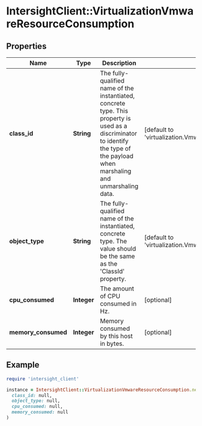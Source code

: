 # IntersightClient::VirtualizationVmwareResourceConsumption

## Properties

| Name | Type | Description | Notes |
| ---- | ---- | ----------- | ----- |
| **class_id** | **String** | The fully-qualified name of the instantiated, concrete type. This property is used as a discriminator to identify the type of the payload when marshaling and unmarshaling data. | [default to &#39;virtualization.VmwareResourceConsumption&#39;] |
| **object_type** | **String** | The fully-qualified name of the instantiated, concrete type. The value should be the same as the &#39;ClassId&#39; property. | [default to &#39;virtualization.VmwareResourceConsumption&#39;] |
| **cpu_consumed** | **Integer** | The amount of CPU consumed in Hz. | [optional] |
| **memory_consumed** | **Integer** | Memory consumed by this host in bytes. | [optional] |

## Example

```ruby
require 'intersight_client'

instance = IntersightClient::VirtualizationVmwareResourceConsumption.new(
  class_id: null,
  object_type: null,
  cpu_consumed: null,
  memory_consumed: null
)
```

